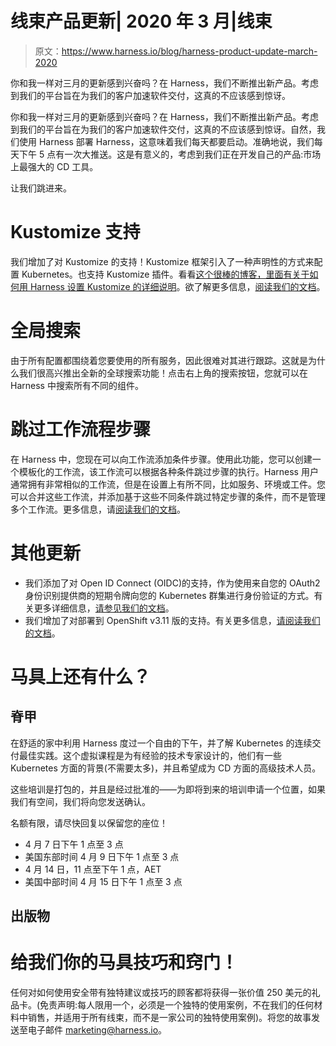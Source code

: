 # 线束产品更新| 2020 年 3 月|线束

> 原文：<https://www.harness.io/blog/harness-product-update-march-2020>

你和我一样对三月的更新感到兴奋吗？在 Harness，我们不断推出新产品。考虑到我们的平台旨在为我们的客户加速软件交付，这真的不应该感到惊讶。

你和我一样对三月的更新感到兴奋吗？在 Harness，我们不断推出新产品。考虑到我们的平台旨在为我们的客户加速软件交付，这真的不应该感到惊讶。自然，我们使用 Harness 部署 Harness，这意味着我们每天都要启动。准确地说，我们每天下午 5 点有一次大推送。这是有意义的，考虑到我们正在开发自己的产品:市场上最强大的 CD 工具。

让我们跳进来。

# Kustomize 支持

我们增加了对 Kustomize 的支持！Kustomize 框架引入了一种声明性的方式来配置 Kubernetes。也支持 Kustomize 插件。看看[这个很棒的博客，里面有关于如何用 Harness 设置 Kustomize 的详细说明](https://harness.io/blog/welcome-to-the-harness-family-kustomize/)。欲了解更多信息，[阅读我们的文档](https://developer.harness.io/docs/continuous-delivery/cd-advanced/kustomize-howtos/use-kustomize-for-kubernetes-deployments/)。

# 全局搜索

由于所有配置都围绕着您要使用的所有服务，因此很难对其进行跟踪。这就是为什么我们很高兴推出全新的全球搜索功能！点击右上角的搜索按钮，您就可以在 Harness 中搜索所有不同的组件。

# 跳过工作流程步骤

在 Harness 中，您现在可以向工作流添加条件步骤。使用此功能，您可以创建一个模板化的工作流，该工作流可以根据各种条件跳过步骤的执行。Harness 用户通常拥有非常相似的工作流，但是在设置上有所不同，比如服务、环境或工件。您可以合并这些工作流，并添加基于这些不同条件跳过特定步骤的条件，而不是管理多个工作流。更多信息，请[阅读我们的文档](https://developer.harness.io/docs/first-gen/continuous-delivery/model-cd-pipeline/workflows/skip-workflow-steps/)。

# 其他更新

*   我们添加了对 Open ID Connect (OIDC)的支持，作为使用来自您的 OAuth2 身份识别提供商的短期令牌向您的 Kubernetes 群集进行身份验证的方式。有关更多详细信息，[请参见我们的文档](https://developer.harness.io/docs/first-gen/firstgen-platform/account/manage-connectors/cloud-providers/)。
*   我们增加了对部署到 OpenShift v3.11 版的支持。有关更多信息，[请阅读我们的文档](https://developer.harness.io/docs/continuous-delivery/cd-technical-reference/cd-k8s-ref/using-open-shift-with-harness-kubernetes/)。

# 马具上还有什么？

## 脊甲

在舒适的家中利用 Harness 度过一个自由的下午，并了解 Kubernetes 的连续交付最佳实践。这个虚拟课程是为有经验的技术专家设计的，他们有一些 Kubernetes 方面的背景(不需要太多)，并且希望成为 CD 方面的高级技术人员。

这些培训是打包的，并且是经过批准的——为即将到来的培训申请一个位置，如果我们有空间，我们将向您发送确认。

名额有限，请尽快回复以保留您的座位！

*   4 月 7 日下午 1 点至 3 点
*   美国东部时间 4 月 9 日下午 1 点至 3 点
*   4 月 14 日，11 点至下午 1 点，AET
*   美国中部时间 4 月 15 日下午 1 点至 3 点

## 出版物

# 给我们你的马具技巧和窍门！

任何对如何使用安全带有独特建议或技巧的顾客都将获得一张价值 250 美元的礼品卡。(免责声明:每人限用一个，必须是一个独特的使用案例，不在我们的任何材料中销售，并适用于所有线束，而不是一家公司的独特使用案例)。将您的故事发送至电子邮件 marketing@harness.io。